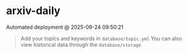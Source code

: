 # arxiv-daily
 Automated deployment @ 2025-09-24 09:50:21
> Add your topics and keywords in `database/topic.yml` 
> You can also view historical data through the `database/storage` 

